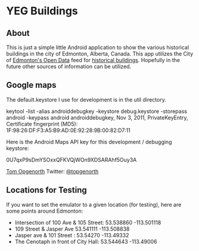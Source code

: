 # YEG Buildings

## About
This is just a simple little Android application to show the various historical buildings in the city of Edmonton, Alberta, Canada. This app utilizes the City of [Edmonton's Open Data](http://data.edmonton.ca) feed for [historical buildings](http://data.edmonton.ca/Facilities-and-Structures/Historical-Buildings/prfy-5m97).  Hopefully in the future other sources of information can be utilized.

## Google maps

The default.keystore I use for development is in the util directory.

  keytool -list -alias androiddebugkey -keystore debug.keystore -storepass android -keypass android
  androiddebugkey, Nov 3, 2011, PrivateKeyEntry, 
  Certificate fingerprint (MD5): 1F:98:26:DF:F3:A5:B9:AD:0E:92:28:9B:00:82:D7:11

Here is the Android Maps API key for this development / debugging keystore: 
  
  0U7qxP9sDmYSOxxQFKVQjWOn9XDSARAhf5Ouy3A




[Tom Opgenorth](http://www.opgenorth.net)
Twitter: [@topgenorth](http://www.twitter.com/topgenorth)

## Locations for Testing
If you want to set the emulator to a given location (for testing), here are some points around Edmonton:

* Intersection of 100 Ave & 105 Street: 53.538860 -113.501118
* 109 Street & Jasper Ave 53.541111 -113.508838
* Jasper ave & 101 Street : 53.54270 -113.49332
* The Cenotaph in front of City Hall: 53.544643 -113.49006
